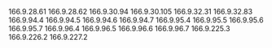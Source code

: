 166.9.28.61
166.9.28.62
166.9.30.94
166.9.30.105
166.9.32.31
166.9.32.83
166.9.94.4
166.9.94.5
166.9.94.6
166.9.94.7
166.9.95.4
166.9.95.5
166.9.95.6
166.9.95.7
166.9.96.4
166.9.96.5
166.9.96.6
166.9.96.7
166.9.225.3
166.9.226.2
166.9.227.2
